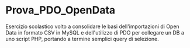 # Prova_PDO_OpenData
Esercizio scolastico volto a consolidare le basi dell'importazioni di Open Data in formato CSV in MySQL e  dell'utilizzo di PDO per collegare un DB a uno script PHP, portando a termine semplici query di selezione. 

